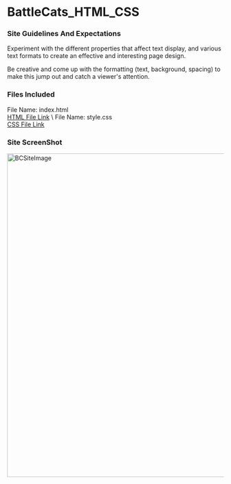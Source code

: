 # BattleCats_HTML_CSS
### Site Guidelines And Expectations
Experiment with the different properties that affect text display, and various text formats to create an effective and interesting page design. 

Be creative and come up with the formatting (text, background, spacing) to make this jump out and catch a viewer's attention.

### Files Included
File Name: index.html \
[HTML File Link](https://github.com/ArmadaDev25/BattleCats_HTML_CSS/blob/main/index.html) \\
File Name: style.css \
[CSS File Link](https://github.com/ArmadaDev25/BattleCats_HTML_CSS/blob/main/style.css)

### Site ScreenShot
<img width="750" alt="BCSiteImage" src="https://github.com/user-attachments/assets/0677d435-52c0-4c4e-b65c-48738c36f83a" />


